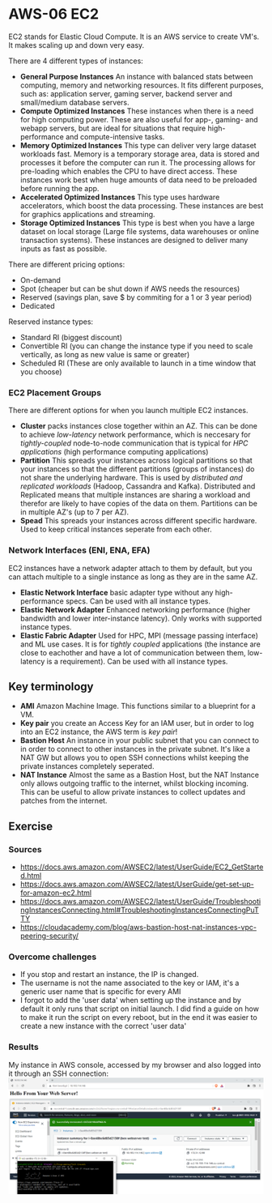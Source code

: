 # AWS-06 EC2
EC2 stands for Elastic Cloud Compute. It is an AWS service to create VM's. It makes scaling up and down very easy.  
  
There are 4 different types of instances:
- **General Purpose Instances** An instance with balanced stats between computing, memory and networking resources. It fits different purposes, such as: application server, gaming server, backend server and small/medium database servers.
- **Compute Optimized Instances** These instances when there is a need for high computing power. These are also useful for app-, gaming- and webapp servers, but are ideal for situations that require high-performance and compute-intensive tasks.
- **Memory Optimized Instances** This type can deliver very large dataset workloads fast. Memory is a temporary storage area, data is stored and processes it before the computer can run it. The processing allows for pre-loading which enables the CPU to have direct access. These instances work best when huge amounts of data need to be preloaded before running the app.
- **Accelerated Optimized Instances** This type uses hardware accelerators, which boost the data processing. These instances are best for graphics applications and streaming.
- **Storage Optimized Instances** This type is best when you have a large dataset on local storage (Large file systems, data warehouses or online transaction systems). These instances are designed to deliver many inputs as fast as possible.

There are different pricing options:
- On-demand 
- Spot (cheaper but can be shut down if AWS needs the resources)
- Reserved (savings plan, save $ by commiting for a 1 or 3 year period) 
- Dedicated 

Reserved instance types:
- Standard RI (biggest discount)
- Convertible RI (you can change the instance type if you need to scale vertically, as long as new value is same or greater)
- Scheduled RI (These are only available to launch in a time window that you choose)

### EC2 Placement Groups
There are different options for when you launch multiple EC2 instances.
- **Cluster** packs instances close together within an AZ. This can be done to achieve *low-latency* network performance, which is neccesary for *tightly-coupled* node-to-node communication that is typical for *HPC applications* (high performance computing applications)
- **Partition** This spreads your instances across logical partitions so that your instances so that the different partitions (groups of instances) do not share the underlying hardware. This is used by *distributed and replicated workloads* (Hadoop, Cassandra and Kafka). Distributed and Replicated means that multiple instances are sharing a workload and therefor are likely to have copies of the data on them. Partitions can be in multiple AZ's (up to 7 per AZ).
- **Spead** This spreads your instances across different specific hardware. Used to keep critical instances seperate from each other.

### Network Interfaces (ENI, ENA, EFA)
EC2 instances have a network adapter attach to them by default, but you can attach multiple to a single instance as long as they are in the same AZ.  
  
- **Elastic Network Interface** basic adapter type without any high-performance specs. Can be used with all instance types.
- **Elastic Network Adapter** Enhanced networking performance (higher bandwidth and lower inter-instance latency). Only works with supported instance types.
- **Elastic Fabric Adapter** Used for HPC, MPI (message passing interface) and ML use cases. It is for *tightly coupled* applications (the instance are close to eachother and have a lot of communication between them, low-latency is a requirement). Can be used with all instance types. 

## Key terminology
- **AMI** Amazon Machine Image. This functions similar to a blueprint for a VM.
- **Key pair** you create an Access Key for an IAM user, but in order to log into an EC2 instance, the AWS term is *key pair*!
- **Bastion Host** An instance in your public subnet that you can connect to in order to connect to other instances in the private subnet. It's like a NAT GW but allows you to open SSH connections whilst keeping the private instances completely seperated. 
- **NAT Instance** Almost the same as a Bastion Host, but the NAT Instance only allows outgoing traffic to the internet, whilst blocking incoming. This can be useful to allow private instances to collect updates and patches from the internet.

## Exercise
### Sources
- https://docs.aws.amazon.com/AWSEC2/latest/UserGuide/EC2_GetStarted.html
- https://docs.aws.amazon.com/AWSEC2/latest/UserGuide/get-set-up-for-amazon-ec2.html
- https://docs.aws.amazon.com/AWSEC2/latest/UserGuide/TroubleshootingInstancesConnecting.html#TroubleshootingInstancesConnectingPuTTY
- https://cloudacademy.com/blog/aws-bastion-host-nat-instances-vpc-peering-security/

### Overcome challenges
- If you stop and restart an instance, the IP is changed.
- The username is not the name associated to the key or IAM, it's a generic user name that is specific for every AMI
- I forgot to add the 'user data' when setting up the instance and by default it only runs that script on initial launch. I did find a guide on how to make it run the script on every reboot, but in the end it was easier to create a new instance with the correct 'user data'
  
### Results
My instance in AWS console, accessed by my browser and also logged into it through an SSH connection:
![AWS-06 screenshot](../00_includes/CLOUD01/AWS-06_1.png)
